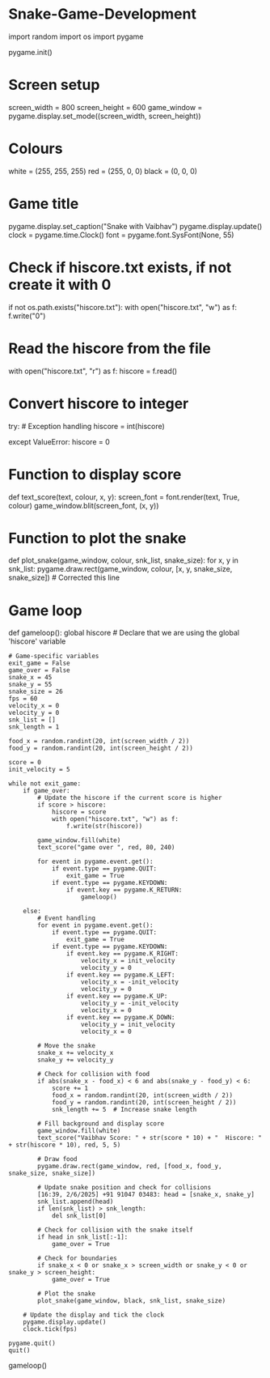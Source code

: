 # Snake-Game-Development
import random
import os
import pygame

pygame.init()

# Screen setup
screen_width = 800
screen_height = 600
game_window = pygame.display.set_mode((screen_width, screen_height))

# Colours
white = (255, 255, 255)
red = (255, 0, 0)
black = (0, 0, 0)

# Game title
pygame.display.set_caption("Snake with Vaibhav")
pygame.display.update()
clock = pygame.time.Clock()
font = pygame.font.SysFont(None, 55)

# Check if hiscore.txt exists, if not create it with 0
if not os.path.exists("hiscore.txt"):
    with open("hiscore.txt", "w") as f:
        f.write("0")

# Read the hiscore from the file
with open("hiscore.txt", "r") as f:
    hiscore = f.read()

# Convert hiscore to integer
try: # Exception handling
    hiscore = int(hiscore)

except ValueError:
    hiscore = 0
# Function to display score
def text_score(text, colour, x, y):
    screen_font = font.render(text, True, colour)
    game_window.blit(screen_font, (x, y))

# Function to plot the snake
def plot_snake(game_window, colour, snk_list, snake_size):
    for x, y in snk_list:
        pygame.draw.rect(game_window, colour, [x, y, snake_size, snake_size])  # Corrected this line

# Game loop
def gameloop():
    global hiscore  # Declare that we are using the global 'hiscore' variable

    # Game-specific variables
    exit_game = False
    game_over = False
    snake_x = 45
    snake_y = 55
    snake_size = 26
    fps = 60
    velocity_x = 0
    velocity_y = 0
    snk_list = []
    snk_length = 1

    food_x = random.randint(20, int(screen_width / 2))
    food_y = random.randint(20, int(screen_height / 2))

    score = 0
    init_velocity = 5

    while not exit_game:
        if game_over:
            # Update the hiscore if the current score is higher
            if score > hiscore:
                hiscore = score
                with open("hiscore.txt", "w") as f:
                    f.write(str(hiscore))

            game_window.fill(white)
            text_score("game over ", red, 80, 240)

            for event in pygame.event.get():
                if event.type == pygame.QUIT:
                    exit_game = True
                if event.type == pygame.KEYDOWN:
                    if event.key == pygame.K_RETURN:
                        gameloop()

        else:
            # Event handling
            for event in pygame.event.get():
                if event.type == pygame.QUIT:
                    exit_game = True
                if event.type == pygame.KEYDOWN:
                    if event.key == pygame.K_RIGHT:
                        velocity_x = init_velocity
                        velocity_y = 0
                    if event.key == pygame.K_LEFT:
                        velocity_x = -init_velocity
                        velocity_y = 0
                    if event.key == pygame.K_UP:
                        velocity_y = -init_velocity
                        velocity_x = 0
                    if event.key == pygame.K_DOWN:
                        velocity_y = init_velocity
                        velocity_x = 0

            # Move the snake
            snake_x += velocity_x
            snake_y += velocity_y

            # Check for collision with food
            if abs(snake_x - food_x) < 6 and abs(snake_y - food_y) < 6:
                score += 1
                food_x = random.randint(20, int(screen_width / 2))
                food_y = random.randint(20, int(screen_height / 2))
                snk_length += 5  # Increase snake length

            # Fill background and display score
            game_window.fill(white)
            text_score("Vaibhav Score: " + str(score * 10) + "  Hiscore: " + str(hiscore * 10), red, 5, 5)

            # Draw food
            pygame.draw.rect(game_window, red, [food_x, food_y, snake_size, snake_size])

            # Update snake position and check for collisions
            [16:39, 2/6/2025] +91 91047 03483: head = [snake_x, snake_y]
            snk_list.append(head)
            if len(snk_list) > snk_length:
                del snk_list[0]

            # Check for collision with the snake itself
            if head in snk_list[:-1]:
                game_over = True

            # Check for boundaries
            if snake_x < 0 or snake_x > screen_width or snake_y < 0 or snake_y > screen_height:
                game_over = True

            # Plot the snake
            plot_snake(game_window, black, snk_list, snake_size)

        # Update the display and tick the clock
        pygame.display.update()
        clock.tick(fps)

    pygame.quit()
    quit()

gameloop()

